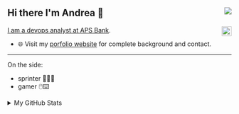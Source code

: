## Hi there I'm Andrea 👋 <img src = "https://gpvc.arturio.dev/arogan178" align = "right" >
 <a href="https://www.linkedin.com/in/andrea-bugeja" target="_blank" rel="nofollow"><img align="right" alt="Andrea's Linkdein" width="22px" src="https://cdn.jsdelivr.net/npm/simple-icons@v3/icons/linkedin.svg" />

I am a devops analyst at [APS Bank](https://www.apsbank.com.mt/). 

- 🌐 Visit my [porfolio website](https://arogan178.github.io/Personal/) for complete background and contact.
----
On the side: 
  - sprinter 🏃🏽‍♂️
  - gamer 🖱️⌨️

<details>
<summary>My GitHub Stats</summary>
<p align = "center">
  <img src = "https://github-readme-stats.vercel.app/api?username=arogan178&theme=dark&hide_border=false&count_private=true" width = 400>
  <img src = "https://github-readme-streak-stats.herokuapp.com?user=arogan178&theme=dark&hide_border=false&count_private=true" width = 400>
  <img src = "https://github-readme-stats.vercel.app/api/top-langs/?username=arogan178&layout=compact&theme=dark" width = 400>
</p>
</details>

